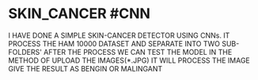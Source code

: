 # SKIN_CANCER #CNN 
I HAVE DONE A SIMPLE SKIN-CANCER DETECTOR USING CNNs.
IT PROCESS THE HAM 10000 DATASET AND SEPARATE INTO TWO SUB-FOLDERS' 
AFTER THE PROCESS WE CAN TEST THE MODEL IN THE METHOD OF UPLOAD THE IMAGES(*.JPG) IT WILL PROCESS THE IMAGE GIVE THE RESULT AS BENGIN OR MALINGANT 

